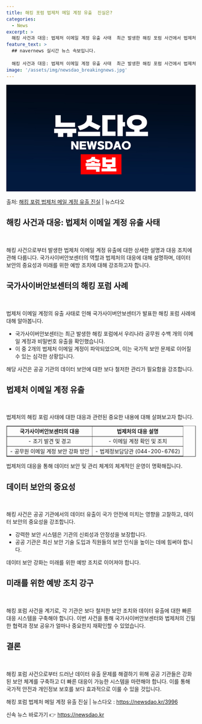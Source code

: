 ```yaml
---
title: 해킹 포럼 법제처 메일 계정 유출  진실은?
categories:
  - News
excerpt: >
  해킹 사건과 대응: 법제처 이메일 계정 유출 사태  최근 발생한 해킹 포럼 사건에서 법제처 이메일 계정 유출…
feature_text: >
  ## navernews 실시간 뉴스 속보입니다.

  해킹 사건과 대응: 법제처 이메일 계정 유출 사태  최근 발생한 해킹 포럼 사건에서 법제처 이메일 계정 유출…
image: '/assets/img/newsdao_breakingnews.jpg'
---
```


![뉴스다오 속보](/assets/img/newsdao_breakingnews.jpg)

<p>출처: <a href="https://newsdao.kr/3996" rel="dofollow">해킹 포럼 법제처 메일 계정 유출 진실</a> | 뉴스다오</p>

<h2 data-ke-size="size26">해킹 사건과 대응: 법제처 이메일 계정 유출 사태</h2>
<p data-ke-size="size16">&nbsp;</p>

해킹 사건으로부터 발생한 법제처 이메일 계정 유출에 대한 상세한 설명과 대응 조치에 관해 다룹니다. 국가사이버안보센터의 역할과 법제처의 대응에 대해 설명하며, 데이터 보안의 중요성과 미래를 위한 예방 조치에 대해 강조하고자 합니다.

<h2 data-ke-size="size24">국가사이버안보센터의 해킹 포럼 사례</h2>
<p data-ke-size="size16">&nbsp;</p>
법제처 이메일 계정의 유출 사태로 인해 국가사이버안보센터가 발표한 해킹 포럼 사례에 대해 알아봅니다.

<ul>
  <li>국가사이버안보센터는 최근 발생한 해킹 포럼에서 우리나라 공무원 수백 개의 이메일 계정과 비밀번호 유출을 확인했습니다.</li>
  <li>이 중 2개의 법제처 이메일 계정이 파악되었으며, 이는 국가적 보안 문제로 이어질 수 있는 심각한 상황입니다.</li>
</ul>
<p data-ke-size="size16">해당 사건은 공공 기관의 데이터 보안에 대한 보다 철저한 관리가 필요함을 강조합니다.</p>

<h2 data-ke-size="size24">법제처 이메일 계정 유출</h2>
<p data-ke-size="size16">&nbsp;</p>
법제처의 해킹 포럼 사태에 대한 대응과 관련된 중요한 내용에 대해 살펴보고자 합니다.

<table style="width: 100%;" border="1">
  <tbody>
    <tr>
      <td style="text-align: center; height: 17px;"><b>국가사이버안보센터의 대응</b></td>
      <td style="text-align: center; height: 17px;"><b>법제처의 대응 설명</b></td>
    </tr>
    <tr>
      <td style="text-align: center;">- 조기 발견 및 경고</td>
      <td style="text-align: center;">- 이메일 계정 확인 및 조치</td>
    </tr>
    <tr>
      <td style="text-align: center;">- 공무원 이메일 계정 보안 강화 방안</td>
      <td style="text-align: center;">- 법제정보담당관 (044-200-6762)</td>
    </tr>
  </tbody>
</table>
<p data-ke-size="size16">법제처의 대응을 통해 데이터 보안 및 관리 체계의 체계적인 운영이 명확해집니다.</p>

<h2 data-ke-size="size24">데이터 보안의 중요성</h2>
<p data-ke-size="size16">&nbsp;</p>
해킹 사건은 공공 기관에서의 데이터 유출이 국가 안전에 미치는 영향을 고찰하고, 데이터 보안의 중요성을 강조합니다.

<ul>
  <li>강력한 보안 시스템은 기관의 신뢰성과 안정성을 보장합니다.</li>
  <li>공공 기관은 최신 보안 기술 도입과 직원들의 보안 인식을 높이는 데에 힘써야 합니다.</li>
</ul>
<p data-ke-size="size16">데이터 보안 강화는 미래를 위한 예방 조치로 이어져야 합니다.</p>

<h2 data-ke-size="size24">미래를 위한 예방 조치 강구</h2>
<p data-ke-size="size16">&nbsp;</p>
해킹 포럼 사건을 계기로, 각 기관은 보다 철저한 보안 조치와 데이터 유출에 대한 빠른 대응 시스템을 구축해야 합니다.
이번 사건을 통해 국가사이버안보센터와 법제처의 긴밀한 협력과 정보 공유가 얼마나 중요한지 재확인할 수 있었습니다.

<h2 data-ke-size="size24">결론</h2>
<p data-ke-size="size16">&nbsp;</p>
해킹 포럼 사건으로부터 드러난 데이터 유출 문제를 해결하기 위해 공공 기관들은 강화된 보안 체계를 구축하고 더 빠른 대응이 가능한 시스템을 마련해야 합니다. 이를 통해 국가적 안전과 개인정보 보호를 보다 효과적으로 이룰 수 있을 것입니다.

해킹 포럼 법제처 메일 계정 유출 진실 | 뉴스다오  : https://newsdao.kr/3996 

신속 뉴스 바로가기 👉 <a href="https://newsdao.kr" rel="dofollow">https://newsdao.kr</a>


